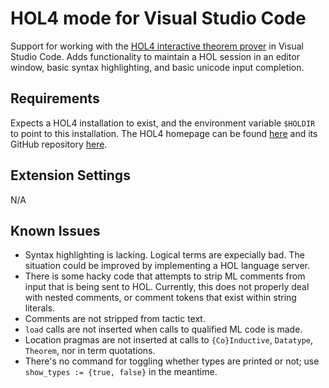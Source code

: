 # HOL4 mode for Visual Studio Code

Support for working with the [HOL4 interactive theorem prover](https://hol-theorem-prover.org) in
Visual Studio Code. Adds functionality to maintain a HOL session in an editor window, basic
syntax highlighting, and basic unicode input completion.

## Requirements

Expects a HOL4 installation to exist, and the environment variable `$HOLDIR` to point to this
installation. The HOL4 homepage can be found [here](https://hol-theorem-prover.org) and its GitHub
repository [here](https://github.com/HOL-Theorem-Prover/HOL).

## Extension Settings

N/A

## Known Issues

- Syntax highlighting is lacking. Logical terms are expecially bad. The situation
  could be improved by implementing a HOL language server.
- There is some hacky code that attempts to strip ML comments from input that is
  being sent to HOL. Currently, this does not properly deal with nested comments,
  or comment tokens that exist within string literals.
- Comments are not stripped from tactic text.
- `load` calls are not inserted when calls to qualified ML code is made.
- Location pragmas are not inserted at calls to `{Co}Inductive`, `Datatype`,
  `Theorem`, nor in term quotations.
- There's no command for toggling whether types are printed or not; use
  `show_types := {true, false}` in the meantime.